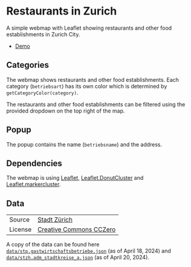 # Restaurants in Zurich

A simple webmap with Leaflet showing restaurants and other food establishments in Zurich City.

- [Demo](https://moosetraveller.github.io/webmap-example)

## Categories

The webmap shows restaurants and other food establishments. Each category (`betriebsart`) has its own color which is determined by `getCategoryColor(category)`.

The restaurants and other food establishments can be filtered using the provided dropdown on the top right of the map.

## Popup

The popup contains the name (`betriebsname`) and the address.

## Dependencies

The webmap is using [Leaflet](https://leafletjs.com), [Leaflet.DonutCluster](https://github.com/kalisio/Leaflet.DonutCluster) and [Leaflet.markercluster](https://github.com/Leaflet/Leaflet.markercluster).

## Data
| | |
|----|---|
| Source | [Stadt Zürich](https://data.stadt-zuerich.ch) |
| License | [Creative Commons CCZero](http://opendefinition.org/licenses/cc-zero/) |

A copy of the data can be found here [`data/stp.gastwirtschaftsbetriebe.json`](/data/stp.gastwirtschaftsbetriebe.json) (as of April 18, 2024) and [`data/stzh.adm_stadtkreise_a.json`](/data/stzh.adm_stadtkreise_a.json) (as of April 20, 2024).
